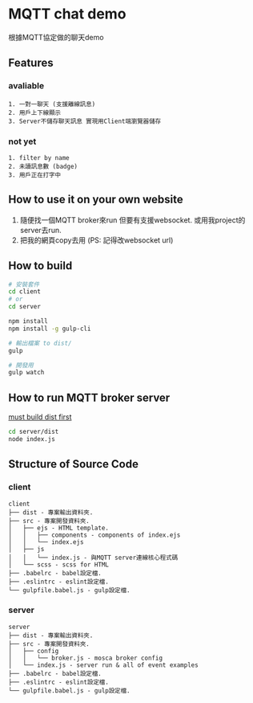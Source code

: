 # MQTT chat demo

根據MQTT協定做的聊天demo

## Features

### avaliable
    1. 一對一聊天 (支援離線訊息)
    2. 用戶上下線顯示
    3. Server不儲存聊天訊息 實現用Client端瀏覽器儲存

### not yet
    1. filter by name
    2. 未讀訊息數 (badge)
    3. 用戶正在打字中

## How to use it on your own website

1. 隨便找一個MQTT broker來run 但要有支援websocket. 或用我project的server去run.
2. 把我的網頁copy去用 (PS: 記得改websocket url)

## How to build

```bash
# 安裝套件
cd client
# or
cd server

npm install
npm install -g gulp-cli

# 輸出檔案 to dist/
gulp

# 開發用
gulp watch
```

## How to run MQTT broker server

[must build dist first](#how-to-build)

```bash
cd server/dist
node index.js
```

## Structure of Source Code

### client
```
client
├── dist - 專案輸出資料夾.
├── src - 專案開發資料夾.
│   ├── ejs - HTML template.
│   │   ├── components - components of index.ejs
│   │   └── index.ejs
│   ├── js
│   │   └── index.js - 與MQTT server連線核心程式碼
│   └── scss - scss for HTML
├── .babelrc - babel設定檔.
├── .eslintrc - eslint設定檔.
└── gulpfile.babel.js - gulp設定檔.
```

### server
```
server
├── dist - 專案輸出資料夾.
├── src - 專案開發資料夾.
│   ├── config
│   │   └── broker.js - mosca broker config
│   └── index.js - server run & all of event examples
├── .babelrc - babel設定檔.
├── .eslintrc - eslint設定檔.
└── gulpfile.babel.js - gulp設定檔.
```

